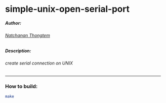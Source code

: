 # simple-unix-open-serial-port

##### Author:
###### [Natchanan Thongtem](https://github.com/psychoAB)
##### Description:
###### create serial connection on UNIX
___

### How to build:
```bash
make
```
